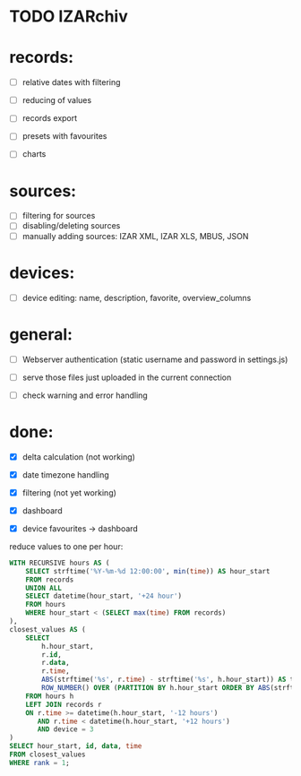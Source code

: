 # TODO IZARchiv


# records:
- [ ] relative dates with filtering
- [ ] reducing of values

- [ ] records export

- [ ] presets with favourites

- [ ] charts

# sources:
- [ ] filtering for sources
- [ ] disabling/deleting sources
- [ ] manually adding sources: IZAR XML, IZAR XLS, MBUS, JSON

# devices:
- [ ] device editing: name, description, favorite, overview_columns

# general:
- [ ] Webserver authentication (static username and password in settings.js)

- [ ] serve those files just uploaded in the current connection

- [ ] check warning and error handling


# done:
- [x] delta calculation (not working)
- [x] date timezone handling
- [x] filtering (not yet working)
- [x] dashboard
- [x] device favourites -> dashboard


reduce values to one per hour:
```sql
WITH RECURSIVE hours AS (
    SELECT strftime('%Y-%m-%d 12:00:00', min(time)) AS hour_start
    FROM records
    UNION ALL
    SELECT datetime(hour_start, '+24 hour')
    FROM hours
    WHERE hour_start < (SELECT max(time) FROM records)
),
closest_values AS (
    SELECT 
        h.hour_start,
        r.id,
        r.data,
        r.time,
        ABS(strftime('%s', r.time) - strftime('%s', h.hour_start)) AS time_diff,
        ROW_NUMBER() OVER (PARTITION BY h.hour_start ORDER BY ABS(strftime('%s', r.time) - strftime('%s', h.hour_start))) AS rank
    FROM hours h
    LEFT JOIN records r
    ON r.time >= datetime(h.hour_start, '-12 hours')
       AND r.time < datetime(h.hour_start, '+12 hours')
	   AND device = 3
)
SELECT hour_start, id, data, time
FROM closest_values
WHERE rank = 1;
```
